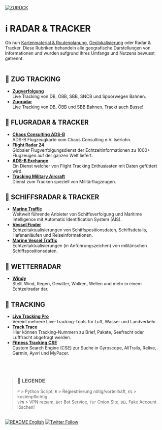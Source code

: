 <div align="left">
  <a href="https://github.com/ot2i7ba/OSINT/blob/main/de/"><img alt="ZURÜCK" src="https://img.shields.io/badge/ZURÜCK-lightgrey.svg?style=for-the-badge"></a>
</div>

# ℹ️ RADAR & TRACKER
Ob nun [Kartenmaterial & Routenplanung](md/maps.md), [Geolokalisierung](md/geolocation.md) oder Radar & Tracker. Diese Rubriken behandeln alle geografische Darstellungen von Informationen und wurden aufgrund ihres Umfangs und Nutzens bewusst getrennt.<br/><br/>

## 📑 ZUG TRACKING
- **[Zugverfolgung](https://www.zugverfolgung.com/ "Zugverfolgung")**<br/>
Live Tracking von DB, ÖBB, SBB, SNCB und Spoorwegen Bahnen.
- **[Zugradar](https://zugradar.live/ "Zugradar")**<br/>
Live Tracking von DB, ÖBB und SBB Bahnen. Trackt auch Busse!

## 📑 FLUGRADAR & TRACKER
- **[Chaos Consulting ADS-B](https://adsb.chaos-consulting.de/map/ "Chaos Consulting ADS-B")**<br/>
ADS-B Flugzeugkarte vom Chaos Consulting e.V. Iserlohn.
- **[Flight Radar 24](https://www.flightradar24.com/ "Flight Radar 24")**<br/>
Globaler Flugverfolgungsdienst der Echtzeitinformationen zu 1000+ Flugzeugen auf der ganzen Welt liefert.
- **[ADS-B Exchange](https://globe.adsbexchange.com/ "ADS-B Exchange")**<br/>
Ein Dienst welcher von Flight Tracking Enthusiasten mit Daten gefüttert wird.
- **[Tracking Military Aircraft](https://ads-b.nl/ "Tracking Military Aircraft")**<br/>
Dienst zum Tracken speziell von Militärflugzeugen.

## 📑 SCHIFFSRADAR & TRACKER
- **[Marine Traffic](https://www.marinetraffic.com/ "Marine Traffic")**<br/>
Weltweit führende Anbieter von Schiffsverfolgung und Maritime Intelligence mit Automatic Identification System (AIS).
- **[Vessel Finder](https://www.vesselfinder.com/de "Vessel Finder")**<br/>
Echtzeitaktualisierungen von Schiffspositionsdaten, Schiffsdetails, Hafenanläufen und Reiseinformationen.
- **[Marine Vessel Traffic](https://www.marinevesseltraffic.com/2013/02/military-ship-track.html "Marine Vessel Traffic")**<br/>
Echtzeitaktualisierungen (in Anführungszeichen) von militärischen Schiffspositionsdaten.

## 📑 WETTERRADAR
- **[Windy](https://www.windy.com/ "Windy")**<br/>
Stellt Wind, Regen, Gewitter, Wolken, Wellen und mehr in einem Echtzeitradar dar.

## 📑 TRACKING
- **[Live Tracking Pro](https://livetracking.pro/ "Live Tracking Pro")**<br/>
Vereint mehrere Live-Tracking-Tools für Luft, Wasser und Landverkehr.
- **[Track Trace](https://www.track-trace.com/ "Track Trace")**<br/>
Hier können Tracking-Nummern zu Brief, Pakete, Seefracht oder Luftfracht abgefragt werden.
- **[Fitness Tracking CSE](https://cse.google.com/cse?cx=f4810de23ed2b0a32 "Fitness Tracking CSE")**<br/>
Custom Search Engine (CSE) zur Suche in Gyroscope, AllTrails, Relive, Garmin, Ayvri und MyPacer.

<br/><br/>
>### 📌 LEGENDE
>`P` > Python Script, `R` > Regiestrierung nötig/vorteilhaft, `€$` > kostenpflichtig<br/>`VPN` > VPN ratsam, `Bot` Bot Service, `Tor` Onion Site, `DEL` Fake Account löschen!

<br/>
<div align="left">
  <a href="https://github.com/ot2i7ba/OSINT/blob/main/en/README.md"><img alt="README English" src="https://img.shields.io/badge/README-English-lightgrey.svg?style=for-the-badge"></a>
  <a href="https://twitter.com/intent/follow?screen_name=ot2i7ba"><img alt="Twitter Follow" src="https://img.shields.io/twitter/follow/ot2i7ba?logo=twitter&logoColor=white&style=for-the-badge"></a>
</div>
